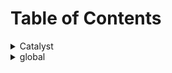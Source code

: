 # Table of Contents

<details>

<summary>Catalyst</summary>

[IApplication](classes/iapplication.md)



</details>

<details>

<summary>global</summary>

CATALYST\_LAUNCH

CATALYST\_MAIN

</details>
